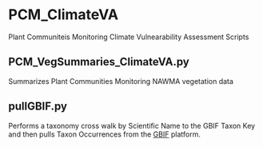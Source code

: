 # PCM_ClimateVA

 Plant Communiteis Monitoring Climate Vulnearability Assessment Scripts

 ## PCM_VegSummaries_ClimateVA.py
 Summarizes Plant Communities Monitoring NAWMA vegetation data

 ## pullGBIF.py
 Performs a taxonomy cross walk by Scientific Name to the GBIF Taxon Key and then pulls Taxon Occurrences from the [GBIF](https://www.gbif.org/) platform.
